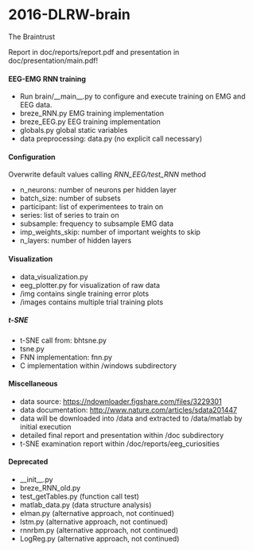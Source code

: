 # 2016-DLRW-brain
The Braintrust

Report in doc/reports/report.pdf and presentation in doc/presentation/main.pdf!

#### EEG-EMG RNN training ####
* Run brain/\_\_main\_\_.py to configure and execute training on EMG and EEG data. 
* breze_RNN.py EMG training implementation
* breze_EEG.py EEG training implementation
* globals.py global static variables
* data preprocessing: data.py (no explicit call necessary)

#### Configuration ####
Overwrite default values calling _RNN_EEG/test_RNN_ method

* n_neurons: number of neurons per hidden layer
* batch_size: number of subsets
* participant: list of experimentees to train on
* series: list of series to train on
* subsample: frequency to subsample EMG data
* imp_weights_skip: number of important weights to skip
* n_layers: number of hidden layers

#### Visualization ####
* data_visualization.py 
* eeg_plotter.py for visualization of raw data
* /img contains single training error plots
* /images contains multiple trial training plots

##### t-SNE #####
* t-SNE call from: bhtsne.py
* tsne.py
* FNN implementation: fnn.py
* C implementation within /windows subdirectory

#### Miscellaneous ####
* data source: https://ndownloader.figshare.com/files/3229301
* data documentation: http://www.nature.com/articles/sdata201447
* data will be downloaded into /data and extracted to /data/matlab by initial execution 
* detailed final report and presentation within /doc subdirectory
* t-SNE examination report within /doc/reports/eeg_curiosities

#### Deprecated ####
* \_\_init\_\_.py
* breze_RNN_old.py
* test_getTables.py (function call test)
* matlab_data.py (data structure analysis)
* elman.py (alternative approach, not continued)
* lstm.py (alternative approach, not continued)
* rnnrbm.py (alternative approach, not continued)
* LogReg.py (alternative approach, not continued)
